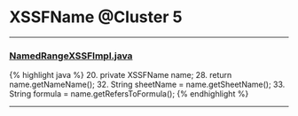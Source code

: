 # XSSFName @Cluster 5

***

### [NamedRangeXSSFImpl.java](https://searchcode.com/codesearch/view/72854588/)
{% highlight java %}
20. private XSSFName name;
28.     return name.getNameName();
32.     String sheetName = name.getSheetName();
33.     String formula = name.getRefersToFormula();
{% endhighlight %}

***


